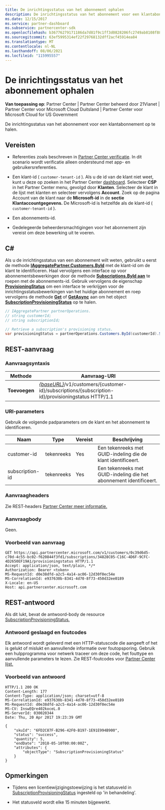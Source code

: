 ```yaml
---
title: De inrichtingsstatus van het abonnement ophalen
description: De inrichtingsstatus van het abonnement voor een klantabonnement op te halen.
ms.date: 12/15/2017
ms.service: partner-dashboard
ms.subservice: partnercenter-sdk
ms.openlocfilehash: b36776279171186da7d81f9c1ff3d0828206fc2749ab8108f882ad7460575d60
ms.sourcegitcommit: 63ef5995314ef22f29768132dff2acf45914ea84
ms.translationtype: MT
ms.contentlocale: nl-NL
ms.lasthandoff: 08/06/2021
ms.locfileid: "115995557"
---
```

# <a name="get-subscription-provisioning-status"></a>De inrichtingsstatus van het abonnement ophalen

**Van toepassing op**: Partner Center | Partner Center beheerd door 21Vianet | Partner Center voor Microsoft Cloud Duitsland | Partner Center voor Microsoft Cloud for US Government

De inrichtingsstatus van het abonnement voor een klantabonnement op te halen.

## <a name="prerequisites"></a>Vereisten

- Referenties zoals beschreven in [Partner Center verificatie](partner-center-authentication.md). In dit scenario wordt verificatie alleen ondersteund met app- en gebruikersreferenties.

- Een klant-id ( `customer-tenant-id` ). Als u de id van de klant niet weet, kunt u deze op zoeken in het Partner Center [dashboard](https://partner.microsoft.com/dashboard). Selecteer **CSP** in het Partner Center menu, gevolgd door **Klanten**. Selecteer de klant in de lijst met klanten en selecteer vervolgens **Account**. Zoek op de pagina Account van de klant naar de **Microsoft-id** in de **sectie Klantaccountgegevens.** De Microsoft-id is hetzelfde als de klant-id ( `customer-tenant-id` ).

- Een abonnements-id.

- Gedelegeerde beheerdersmachtigingen voor het abonnement zijn vereist om deze bewerking uit te voeren.

## <a name="c"></a>C\#

Als u de inrichtingsstatus van een abonnement wilt weten, gebruikt u eerst de methode [**IAggregatePartner.Customers.ById**](/dotnet/api/microsoft.store.partnercenter.customers.icustomercollection.byid) met de klant-id om de klant te identificeren. Haal vervolgens een interface op voor abonnementsbewerkingen door de methode [**Subscriptions.ById aan**](/dotnet/api/microsoft.store.partnercenter.customerusers.icustomerusercollection.byid) te roepen met de abonnements-id. Gebruik vervolgens de eigenschap [**ProvisioningStatus**](/dotnet/api/microsoft.store.partnercenter.subscriptions.isubscription.provisioningstatus) om een interface te verkrijgen voor de inrichtingsstatusbewerkingen van het huidige abonnement en roep vervolgens de methode [**Get**](/dotnet/api/microsoft.store.partnercenter.subscriptions.isubscriptionprovisioningstatus.get) of [**GetAsync**](/dotnet/api/microsoft.store.partnercenter.subscriptions.isubscriptionprovisioningstatus.getasync) aan om het object [**SubscriptionProvisioningStatus**](/dotnet/api/microsoft.store.partnercenter.models.subscriptions.subscriptionprovisioningstatus) op te halen.

``` csharp
// IAggregatePartner partnerOperations.
// string customerId;
// string subscriptionId;

// Retrieve a subscription's provisioning status.
var provisioningStatus = partnerOperations.Customers.ById(customerId).Subscriptions.ById(subscriptionID).ProvisioningStatus.Get();
```

## <a name="rest-request"></a>REST-aanvraag

### <a name="request-syntax"></a>Aanvraagsyntaxis

| Methode  | Aanvraag-URI                                                                                                                        |
|---------|------------------------------------------------------------------------------------------------------------------------------------|
| **Toevoegen** | [*{baseURL}*](partner-center-rest-urls.md)/v1/customers/{customer-id}/subscriptions/{subscription-id}/provisioningstatus HTTP/1.1 |

### <a name="uri-parameters"></a>URI-parameters

Gebruik de volgende padparameters om de klant en het abonnement te identificeren.

| Naam            | Type   | Vereist | Beschrijving                                               |
|-----------------|--------|----------|-----------------------------------------------------------|
| customer-id     | tekenreeks | Yes      | Een tekenreeks met GUID-indeling die de klant identificeert.     |
| subscription-id | tekenreeks | Yes      | Een tekenreeks met GUID-indeling die het abonnement identificeert. |

### <a name="request-headers"></a>Aanvraagheaders

Zie REST-headers [Partner Center meer informatie.](headers.md)

### <a name="request-body"></a>Aanvraagbody

Geen.

### <a name="request-example"></a>Voorbeeld van aanvraag

```http
GET https://api.partnercenter.microsoft.com/v1/customers/0c39d6d5-c70d-4c55-bc02-f620844f3fd1/subscriptions/34828C05-C16C-4D6F-9CFC-4D2650EF19A1/provisioningstatus HTTP/1.1
Accept: application/json, text/plain, */*
Authorization: Bearer <token>
MS-RequestId: d0e38dfd-a2c5-4a14-ac06-12d30f0ec54e
MS-CorrelationId: e937630b-8341-4d70-8f73-450d32ee0189
X-Locale: en-US
Host: api.partnercenter.microsoft.com
```

## <a name="rest-response"></a>REST-antwoord

Als dit lukt, bevat de antwoord-body de resource [SubscriptionProvisioningStatus.](subscription-resources.md#subscriptionprovisioningstatus)

### <a name="response-success-and-error-codes"></a>Antwoord geslaagd en foutcodes

Elk antwoord wordt geleverd met een HTTP-statuscode die aangeeft of het is gelukt of mislukt en aanvullende informatie over foutopsporing. Gebruik een hulpprogramma voor netwerk traceer om deze code, het fouttype en aanvullende parameters te lezen. Zie REST-foutcodes voor [Partner Center lijst.](error-codes.md)

### <a name="response-example"></a>Voorbeeld van antwoord

```http
HTTP/1.1 200 OK
Content-Length: 177
Content-Type: application/json; charset=utf-8
MS-CorrelationId: e937630b-8341-4d70-8f73-450d32ee0189
MS-RequestId: d0e38dfd-a2c5-4a14-ac06-12d30f0ec54e
MS-CV: InswEQre402koceL.0
MS-ServerId: 030020344
Date: Thu, 20 Apr 2017 19:23:39 GMT

{
    "skuId": "6FD2C87F-B296-42F0-B197-1E91E994B900",
    "status": "success",
    "quantity": 5,
    "endDate": "2018-05-10T00:00:00Z",
    "attributes": {
        "objectType": "SubscriptionProvisioningStatus"
    }
}
```

## <a name="remarks"></a>Opmerkingen

- Tijdens een licentiewijzigingstoewijzing is het statusveld in [SubscriptionProvisioningStatus](subscription-resources.md#subscriptionprovisioningstatus) ingesteld op 'in behandeling'.

- Het statusveld wordt elke 15 minuten bijgewerkt.
